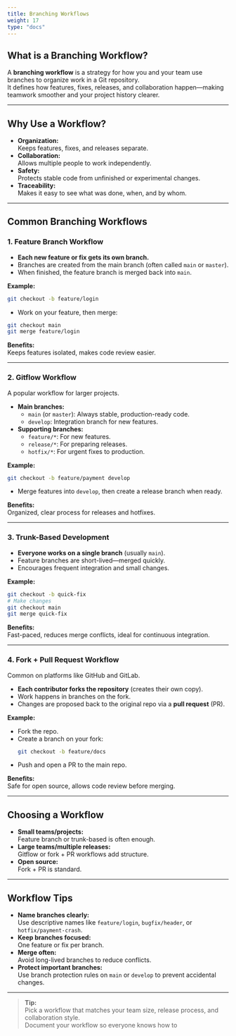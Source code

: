 ```yaml
---
title: Branching Workflows
weight: 17
type: "docs"
---
```


## What is a Branching Workflow?

A **branching workflow** is a strategy for how you and your team use branches to organize work in a Git repository.  
It defines how features, fixes, releases, and collaboration happen—making teamwork smoother and your project history clearer.

---

## Why Use a Workflow?

- **Organization:**  
  Keeps features, fixes, and releases separate.
- **Collaboration:**  
  Allows multiple people to work independently.
- **Safety:**  
  Protects stable code from unfinished or experimental changes.
- **Traceability:**  
  Makes it easy to see what was done, when, and by whom.

---

## Common Branching Workflows

### 1. Feature Branch Workflow

- **Each new feature or fix gets its own branch.**
- Branches are created from the main branch (often called `main` or `master`).
- When finished, the feature branch is merged back into `main`.

**Example:**
```bash
git checkout -b feature/login
```
- Work on your feature, then merge:
```bash
git checkout main
git merge feature/login
```

**Benefits:**  
Keeps features isolated, makes code review easier.

---

### 2. Gitflow Workflow

A popular workflow for larger projects.

- **Main branches:**
  - `main` (or `master`): Always stable, production-ready code.
  - `develop`: Integration branch for new features.
- **Supporting branches:**
  - `feature/*`: For new features.
  - `release/*`: For preparing releases.
  - `hotfix/*`: For urgent fixes to production.

**Example:**
```bash
git checkout -b feature/payment develop
```
- Merge features into `develop`, then create a release branch when ready.

**Benefits:**  
Organized, clear process for releases and hotfixes.

---

### 3. Trunk-Based Development

- **Everyone works on a single branch** (usually `main`).
- Feature branches are short-lived—merged quickly.
- Encourages frequent integration and small changes.

**Example:**
```bash
git checkout -b quick-fix
# Make changes
git checkout main
git merge quick-fix
```

**Benefits:**  
Fast-paced, reduces merge conflicts, ideal for continuous integration.

---

### 4. Fork + Pull Request Workflow

Common on platforms like GitHub and GitLab.

- **Each contributor forks the repository** (creates their own copy).
- Work happens in branches on the fork.
- Changes are proposed back to the original repo via a **pull request** (PR).

**Example:**
- Fork the repo.
- Create a branch on your fork:
  ```bash
  git checkout -b feature/docs
  ```
- Push and open a PR to the main repo.

**Benefits:**  
Safe for open source, allows code review before merging.

---

## Choosing a Workflow

- **Small teams/projects:**  
  Feature branch or trunk-based is often enough.
- **Large teams/multiple releases:**  
  Gitflow or fork + PR workflows add structure.
- **Open source:**  
  Fork + PR is standard.

---

## Workflow Tips

- **Name branches clearly:**  
  Use descriptive names like `feature/login`, `bugfix/header`, or `hotfix/payment-crash`.
- **Keep branches focused:**  
  One feature or fix per branch.
- **Merge often:**  
  Avoid long-lived branches to reduce conflicts.
- **Protect important branches:**  
  Use branch protection rules on `main` or `develop` to prevent accidental changes.

---

> **Tip:**  
> Pick a workflow that matches your team size, release process, and collaboration style.  
> Document your workflow so everyone knows how to
